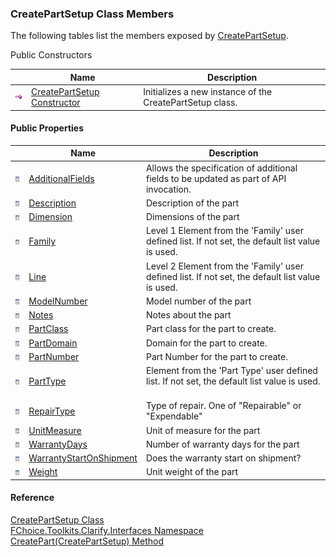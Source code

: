 ﻿### CreatePartSetup Class Members

The following tables list the members exposed by [CreatePartSetup](FChoice.Toolkits.Clarify~FChoice.Toolkits.Clarify.Interfaces.CreatePartSetup.md).

Public Constructors

|   | Name | Description |
| --- | --- | --- |
| ![Public Constructor](dotnetimages/publicConstructor.png) | [CreatePartSetup Constructor](FChoice.Toolkits.Clarify~FChoice.Toolkits.Clarify.Interfaces.CreatePartSetup~_ctor.md) | Initializes a new instance of the CreatePartSetup class.   |



#### Public Properties

|   | Name | Description |
| --- | --- | --- |
| ![Public Property](dotnetimages/publicProperty.png) | [AdditionalFields](FChoice.Toolkits.Clarify~FChoice.Toolkits.Clarify.Interfaces.CreatePartSetup~AdditionalFields.md) | Allows the specification of additional fields to be updated as part of API invocation.   |
| ![Public Property](dotnetimages/publicProperty.png) | [Description](FChoice.Toolkits.Clarify~FChoice.Toolkits.Clarify.Interfaces.CreatePartSetup~Description.md) | Description of the part   |
| ![Public Property](dotnetimages/publicProperty.png) | [Dimension](FChoice.Toolkits.Clarify~FChoice.Toolkits.Clarify.Interfaces.CreatePartSetup~Dimension.md) | Dimensions of the part   |
| ![Public Property](dotnetimages/publicProperty.png) | [Family](FChoice.Toolkits.Clarify~FChoice.Toolkits.Clarify.Interfaces.CreatePartSetup~Family.md) | Level 1 Element from the 'Family' user defined list. If not set, the default list value is used.   |
| ![Public Property](dotnetimages/publicProperty.png) | [Line](FChoice.Toolkits.Clarify~FChoice.Toolkits.Clarify.Interfaces.CreatePartSetup~Line.md) | Level 2 Element from the 'Family' user defined list. If not set, the default list value is used.   |
| ![Public Property](dotnetimages/publicProperty.png) | [ModelNumber](FChoice.Toolkits.Clarify~FChoice.Toolkits.Clarify.Interfaces.CreatePartSetup~ModelNumber.md) | Model number of the part   |
| ![Public Property](dotnetimages/publicProperty.png) | [Notes](FChoice.Toolkits.Clarify~FChoice.Toolkits.Clarify.Interfaces.CreatePartSetup~Notes.md) | Notes about the part   |
| ![Public Property](dotnetimages/publicProperty.png) | [PartClass](FChoice.Toolkits.Clarify~FChoice.Toolkits.Clarify.Interfaces.CreatePartSetup~PartClass.md) | Part class for the part to create.   |
| ![Public Property](dotnetimages/publicProperty.png) | [PartDomain](FChoice.Toolkits.Clarify~FChoice.Toolkits.Clarify.Interfaces.CreatePartSetup~PartDomain.md) | Domain for the part to create.   |
| ![Public Property](dotnetimages/publicProperty.png) | [PartNumber](FChoice.Toolkits.Clarify~FChoice.Toolkits.Clarify.Interfaces.CreatePartSetup~PartNumber.md) | Part Number for the part to create.   |
| ![Public Property](dotnetimages/publicProperty.png) | [PartType](FChoice.Toolkits.Clarify~FChoice.Toolkits.Clarify.Interfaces.CreatePartSetup~PartType.md) | Element from the 'Part Type' user defined list. If not set, the default list value is used.   |
| ![Public Property](dotnetimages/publicProperty.png) | [RepairType](FChoice.Toolkits.Clarify~FChoice.Toolkits.Clarify.Interfaces.CreatePartSetup~RepairType.md) | Type of repair. One of "Repairable" or "Expendable"   |
| ![Public Property](dotnetimages/publicProperty.png) | [UnitMeasure](FChoice.Toolkits.Clarify~FChoice.Toolkits.Clarify.Interfaces.CreatePartSetup~UnitMeasure.md) | Unit of measure for the part   |
| ![Public Property](dotnetimages/publicProperty.png) | [WarrantyDays](FChoice.Toolkits.Clarify~FChoice.Toolkits.Clarify.Interfaces.CreatePartSetup~WarrantyDays.md) | Number of warranty days for the part   |
| ![Public Property](dotnetimages/publicProperty.png) | [WarrantyStartOnShipment](FChoice.Toolkits.Clarify~FChoice.Toolkits.Clarify.Interfaces.CreatePartSetup~WarrantyStartOnShipment.md) | Does the warranty start on shipment?   |
| ![Public Property](dotnetimages/publicProperty.png) | [Weight](FChoice.Toolkits.Clarify~FChoice.Toolkits.Clarify.Interfaces.CreatePartSetup~Weight.md) | Unit weight of the part   |





#### Reference

[CreatePartSetup Class](FChoice.Toolkits.Clarify~FChoice.Toolkits.Clarify.Interfaces.CreatePartSetup.md)  
[FChoice.Toolkits.Clarify.Interfaces Namespace](FChoice.Toolkits.Clarify~FChoice.Toolkits.Clarify.Interfaces_namespace.md)  
[CreatePart(CreatePartSetup) Method](FChoice.Toolkits.Clarify~FChoice.Toolkits.Clarify.Interfaces.InterfacesToolkit~CreatePart(CreatePartSetup).md)